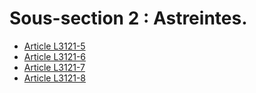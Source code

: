 # Sous-section 2 : Astreintes.

* [Article L3121-5](./LEGIARTI000006902444.md)
* [Article L3121-6](./LEGIARTI000006902445.md)
* [Article L3121-7](./LEGIARTI000006902446.md)
* [Article L3121-8](./LEGIARTI000006902447.md)
